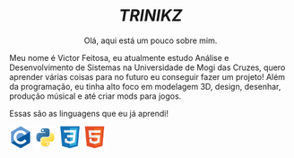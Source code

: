 <H1 align=center><I>TRINIKZ</I></H1>
<p align=center>Olá, aqui está um pouco sobre mim.</p>
<p>  Meu nome é Victor Feitosa, eu atualmente estudo Análise e Desenvolvimento de Sistemas na Universidade de Mogi das Cruzes, quero aprender várias coisas para no futuro eu conseguir fazer um projeto! Além da programação, eu tinha alto foco em modelagem 3D, design, desenhar, produção músical e até criar mods para jogos.</p>
<div style="justify-content: center;"> <p>Essas são as linguagens que eu já aprendi!</p>
<img src="https://raw.githubusercontent.com/devicons/devicon/master/icons/c/c-original.svg" alt="c.logo" widht="40" height="40"> </img>
<img src="https://raw.githubusercontent.com/devicons/devicon/master/icons/python/python-original.svg" alt="python.logo" width="40" height="40"> </img>
<img src="https://raw.githubusercontent.com/devicons/devicon/master/icons/css3/css3-original.svg" alt="css.logo" width="40" height="40"> </img>
<img src="https://raw.githubusercontent.com/devicons/devicon/master/icons/html5/html5-original.svg" alt="css.logo" width="40" height="40"> </img>
</div>
